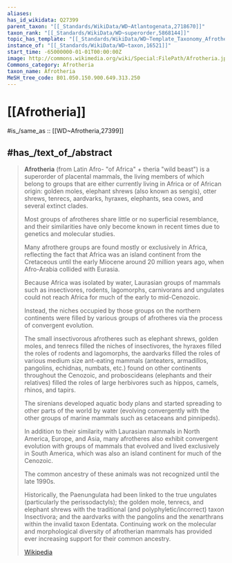 ```yaml
---
aliases:
has_id_wikidata: Q27399
parent_taxon: "[[_Standards/WikiData/WD~Atlantogenata,2718670]]"
taxon_rank: "[[_Standards/WikiData/WD~superorder,5868144]]"
topic_has_template: "[[_Standards/WikiData/WD~Template_Taxonomy_Afrotheria,13217714]]"
instance_of: "[[_Standards/WikiData/WD~taxon,16521]]"
start_time: -65000000-01-01T00:00:00Z
image: http://commons.wikimedia.org/wiki/Special:FilePath/Afrotheria.jpg
Commons_category: Afrotheria
taxon_name: Afrotheria
MeSH_tree_code: B01.050.150.900.649.313.250
---
```


# [[Afrotheria]] 

#is_/same_as :: [[WD~Afrotheria,27399]] 

## #has_/text_of_/abstract 

> **Afrotheria** (from Latin Afro- "of Africa" + theria "wild beast") 
> is a superorder of placental mammals, 
> the living members of which belong to groups that are either currently living in Africa or of African origin: golden moles, elephant shrews (also known as sengis), otter shrews, tenrecs, aardvarks, hyraxes, elephants, sea cows, and several extinct clades. 
> 
> Most groups of afrotheres share little or no superficial resemblance, 
> and their similarities have only become known in recent times 
> due to genetics and molecular studies. 
> 
> Many afrothere groups are found mostly or exclusively in Africa, 
> reflecting the fact that Africa was an island continent from the Cretaceous 
> until the early Miocene around 20 million years ago, when Afro-Arabia collided with Eurasia.
>
> Because Africa was isolated by water, 
> Laurasian groups of mammals such as insectivores, rodents, lagomorphs, carnivorans 
> and ungulates could not reach Africa for much of the early to mid-Cenozoic. 
> 
> Instead, the niches occupied by those groups on the northern continents 
> were filled by various groups of afrotheres via the process of convergent evolution. 
> 
> The small insectivorous afrotheres such as elephant shrews, golden moles, and tenrecs 
> filled the niches of insectivores, the hyraxes filled the roles of rodents and lagomorphs, 
> the aardvarks filled the roles of various medium size ant-eating mammals (anteaters, armadillos, pangolins, echidnas, numbats, etc.) found on other continents throughout the Cenozoic, 
> and proboscideans (elephants and their relatives) filled the roles of large herbivores 
> such as hippos, camels, rhinos, and tapirs. 
> 
> The sirenians developed aquatic body plans 
> and started spreading to other parts of the world by water 
> (evolving convergently with the other groups of marine mammals 
> such as cetaceans and pinnipeds). 
> 
> In addition to their similarity with Laurasian mammals in North America, Europe, and Asia, 
> many afrotheres also exhibit convergent evolution with groups of mammals 
> that evolved and lived exclusively in South America, 
> which was also an island continent for much of the Cenozoic.
>
> The common ancestry of these animals was not recognized until the late 1990s. 
> 
> Historically, the Paenungulata had been linked to the true ungulates (particularly the perissodactyls); the golden mole, tenrecs, and elephant shrews with the traditional (and polyphyletic/incorrect) taxon Insectivora; and the aardvarks with the pangolins and the xenarthrans within the invalid taxon Edentata. Continuing work on the molecular and morphological diversity of afrotherian mammals has provided ever increasing support for their common ancestry.
>
> [Wikipedia](https://en.wikipedia.org/wiki/Afrotheria) 


